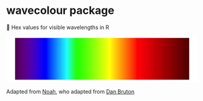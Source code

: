 # wavecolour package
🌈 Hex values for visible wavelengths in R

![image](https://github.com/roaldarbol/wavecolour/blob/main/man/figures/palette.png)

Adapted from [Noah](http://noah.org/wiki/Wavelength_to_RGB_in_Python), who adapted from [Dan Bruton](http://www.physics.sfasu.edu/astro/color/spectra.html)
